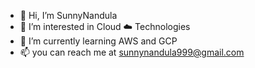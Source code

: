 - 👋 Hi, I’m SunnyNandula
- 👀 I’m interested in Cloud ☁️ Technologies
- 🌱 I’m currently learning AWS and GCP
- 📫 you can reach me at sunnynandula999@gmail.com

<!---
SunnyNandula/SunnyNandula is a ✨ special ✨ repository because its `README.md` (this file) appears on your GitHub profile.
You can click the Preview link to take a look at your changes.
--->
